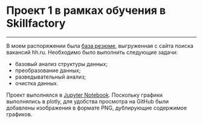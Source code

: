 # Проект 1 в рамках обучения в Skillfactory
-----
В моем распоряжении была [база резюме](https://drive.google.com/file/d/1ITucGKf7tArsXKpFU5JW2e2gWxZLsTRY/view?usp=sharing), выгруженная с сайта поиска вакансий hh.ru. Необходимо было выполнить следующие задачи:
* базовый анализ структуры данных;
* преобразование данных;
* разведывательный анализ;
* очистка данных.

Проект выполнялся в [Jupyter Notebook](https://github.com/MaximBrodovsky/Skillfactory.Project1/blob/master/Project-1.HeadHaunter-CV-Analisis.ipynb). Поскольку графики выполнялись в plotly, для удобства просмотра на GitHub были добавлены изображения в формате PNG, дублирующие содержимое графиков.

